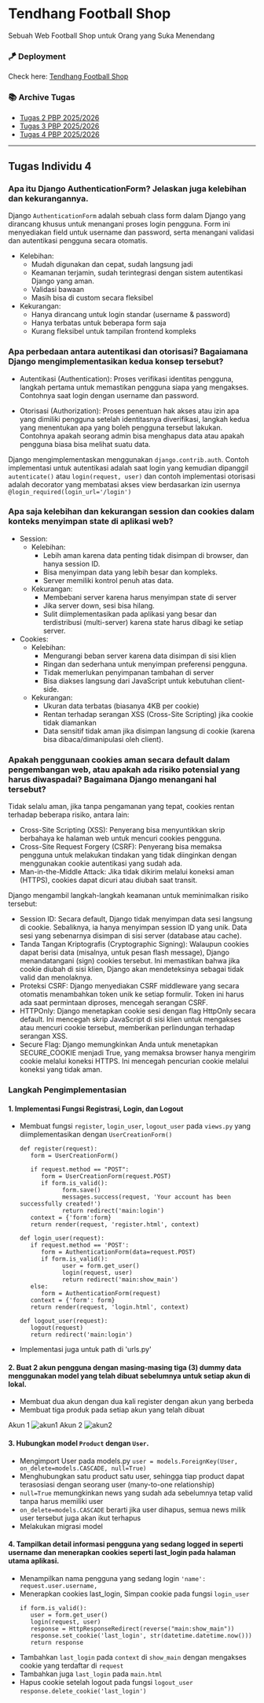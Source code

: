 # Tendhang Football Shop
Sebuah Web Football Shop untuk Orang yang Suka Menendang

### 🪁 Deployment
Check here: [Tendhang Football Shop](https://raihan-maulana41-tendhang.pbp.cs.ui.ac.id/)

### 📚 Archive Tugas
   - [Tugas 2 PBP 2025/2026](https://github.com/raihanheriandry/tendhang/wiki/Tugas-2-PBP)
   - [Tugas 3 PBP 2025/2026](https://github.com/raihanheriandry/tendhang/wiki/Tugas-3-PBP)
   - [Tugas 4 PBP 2025/2026](https://github.com/raihanheriandry/tendhang/wiki/Tugas-4-PBP)

---

## Tugas Individu 4

### Apa itu Django AuthenticationForm? Jelaskan juga kelebihan dan kekurangannya.
Django `AuthenticationForm` adalah sebuah class form dalam Django yang dirancang khusus untuk menangani proses login pengguna. Form ini menyediakan field untuk username dan password, serta menangani validasi dan autentikasi pengguna secara otomatis.

- Kelebihan:
   - Mudah digunakan dan cepat, sudah langsung jadi
   - Keamanan terjamin, sudah terintegrasi dengan sistem autentikasi Django yang aman.
   - Validasi bawaan
   - Masih bisa di custom secara fleksibel
- Kekurangan:
   - Hanya dirancang untuk login standar (username & password)
   - Hanya terbatas untuk beberapa form saja
   - Kurang fleksibel untuk tampilan frontend kompleks

### Apa perbedaan antara autentikasi dan otorisasi? Bagaiamana Django mengimplementasikan kedua konsep tersebut?
- Autentikasi (Authentication): Proses verifikasi identitas pengguna, langkah pertama untuk memastikan pengguna siapa yang mengakses. Contohnya saat login dengan username dan password.

- Otorisasi (Authorization): Proses penentuan hak akses atau izin apa yang dimiliki pengguna setelah identitasnya diverifikasi, langkah kedua yang menentukan apa yang boleh pengguna tersebut lakukan. Contohnya apakah seorang admin bisa menghapus data atau apakah pengguna biasa bisa melihat suatu data.

Django mengimplementaskan menggunakan `django.contrib.auth`.
Contoh implementasi untuk autentikasi adalah saat login yang kemudian dipanggil `autenticate()` atau `login(request, user)` dan contoh implementasi otorisasi adalah decorator yang membatasi akses view berdasarkan izin usernya `@login_required(login_url='/login')`

### Apa saja kelebihan dan kekurangan session dan cookies dalam konteks menyimpan state di aplikasi web?
- Session:
   - Kelebihan: 
      - Lebih aman karena data penting tidak disimpan di browser, dan hanya session ID. 
      - Bisa menyimpan data yang lebih besar dan kompleks. 
      - Server memiliki kontrol penuh atas data.
   - Kekurangan: 
      - Membebani server karena harus menyimpan state di server
      - Jika server down, sesi bisa hilang. 
      - Sulit diimplementasikan pada aplikasi yang besar dan terdistribusi (multi-server) karena state harus dibagi ke setiap server.
- Cookies: 
   - Kelebihan: 
      - Mengurangi beban server karena data disimpan di sisi klien
      - Ringan dan sederhana untuk menyimpan preferensi pengguna. 
      - Tidak memerlukan penyimpanan tambahan di server
      - Bisa diakses langsung dari JavaScript untuk kebutuhan client-side.
   - Kekurangan: 
      - Ukuran data terbatas (biasanya 4KB per cookie)
      - Rentan terhadap serangan XSS (Cross-Site Scripting) jika cookie tidak diamankan
      - Data sensitif tidak aman jika disimpan langsung di cookie (karena bisa dibaca/dimanipulasi oleh client).

### Apakah penggunaan cookies aman secara default dalam pengembangan web, atau apakah ada risiko potensial yang harus diwaspadai? Bagaimana Django menangani hal tersebut?
Tidak selalu aman, jika tanpa pengamanan yang tepat, cookies rentan terhadap beberapa risiko, antara lain:

- Cross-Site Scripting (XSS): Penyerang bisa menyuntikkan skrip berbahaya ke halaman web untuk mencuri cookies pengguna.
- Cross-Site Request Forgery (CSRF): Penyerang bisa memaksa pengguna untuk melakukan tindakan yang tidak diinginkan dengan menggunakan cookie autentikasi yang sudah ada.
- Man-in-the-Middle Attack: Jika tidak dikirim melalui koneksi aman (HTTPS), cookies dapat dicuri atau diubah saat transit.

Django mengambil langkah-langkah keamanan untuk meminimalkan risiko tersebut:

- Session ID: Secara default, Django tidak menyimpan data sesi langsung di cookie. Sebaliknya, ia hanya menyimpan session ID yang unik. Data sesi yang sebenarnya disimpan di sisi server (database atau cache).
- Tanda Tangan Kriptografis (Cryptographic Signing): Walaupun cookies dapat berisi data (misalnya, untuk pesan flash message), Django menandatangani (sign) cookies tersebut. Ini memastikan bahwa jika cookie diubah di sisi klien, Django akan mendeteksinya sebagai tidak valid dan menolaknya.
- Proteksi CSRF: Django menyediakan CSRF middleware yang secara otomatis menambahkan token unik ke setiap formulir. Token ini harus ada saat permintaan diproses, mencegah serangan CSRF.
- HTTPOnly: Django menetapkan cookie sesi dengan flag HttpOnly secara default. Ini mencegah skrip JavaScript di sisi klien untuk mengakses atau mencuri cookie tersebut, memberikan perlindungan terhadap serangan XSS.
- Secure Flag: Django memungkinkan Anda untuk menetapkan SECURE_COOKIE menjadi True, yang memaksa browser hanya mengirim cookie melalui koneksi HTTPS. Ini mencegah pencurian cookie melalui koneksi yang tidak aman.

### Langkah Pengimplementasian

#### 1. Implementasi Fungsi Registrasi, Login, dan Logout   
   - Membuat fungsi `register`, `login_user`, `logout_user` pada `views.py` yang diimplementasikan dengan `UserCreationForm()`
      ```
      def register(request):
         form = UserCreationForm()

         if request.method == "POST":
            form = UserCreationForm(request.POST)
            if form.is_valid():
                  form.save()
                  messages.success(request, 'Your account has been successfully created!')
                  return redirect('main:login')
         context = {'form':form}
         return render(request, 'register.html', context)
      
      def login_user(request):
         if request.method == 'POST':
            form = AuthenticationForm(data=request.POST)
            if form.is_valid():
                  user = form.get_user()
                  login(request, user)
                  return redirect('main:show_main')
         else:
            form = AuthenticationForm(request)
         context = {'form': form}
         return render(request, 'login.html', context)

      def logout_user(request):
         logout(request)
         return redirect('main:login')
      ```
   - Implementasi juga untuk path di 'urls.py'

#### 2. Buat 2 akun pengguna dengan masing-masing tiga (3) dummy data menggunakan model yang telah dibuat sebelumnya untuk setiap akun di lokal.
   - Membuat dua akun dengan dua kali register dengan akun yang berbeda
   - Membuat tiga produk pada setiap akun yang telah dibuat

   Akun 1
   ![akun1](https://github.com/user-attachments/assets/d9e768d9-581e-4b31-841f-cf4669acce75)
   Akun 2
   ![akun2](https://github.com/user-attachments/assets/fd70a673-8ed5-483a-ac20-e4351e8b5897)

#### 3. Hubungkan model `Product` dengan `User`.
   - Mengimport User pada models.py
      `user = models.ForeignKey(User, on_delete=models.CASCADE, null=True) `
   - Menghubungkan satu product satu user, sehingga tiap product dapat terasosiasi dengan seorang user (many-to-one relationship)
   - `null=True` memungkinkan news yang sudah ada sebelumnya tetap valid tanpa harus memiliki user
   - `on_delete=models.CASCADE` berarti jika user dihapus, semua news milik user tersebut juga akan ikut terhapus
   - Melakukan migrasi model

#### 4. Tampilkan detail informasi pengguna yang sedang logged in seperti username dan menerapkan cookies seperti last_login pada halaman utama aplikasi.
   - Menampilkan nama pengguna yang sedang login
      `'name': request.user.username,`
   - Menerapkan cookies last_login, Simpan cookie pada fungsi `login_user`
      ```
      if form.is_valid():
         user = form.get_user()
         login(request, user)
         response = HttpResponseRedirect(reverse("main:show_main"))
         response.set_cookie('last_login', str(datetime.datetime.now()))
         return response
      ```
   - Tambahkan `last_login` pada `context` di `show_main` dengan mengakses cookie yang terdaftar di `request`
   - Tambahkan juga `last_login` pada `main.html`
   - Hapus cookie setelah logout pada fungsi `logout_user`
      `response.delete_cookie('last_login')`